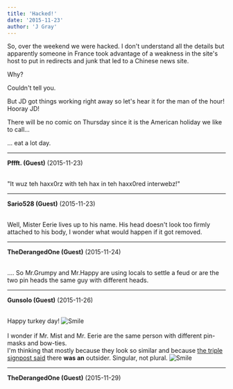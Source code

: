 ```yaml
---
title: 'Hacked!'
date: '2015-11-23'
author: 'J Gray'
---
```


<p>So, over the weekend we were hacked. I don't understand all the details but apparently someone in France took advantage of a weakness in the site's host to put in redirects and junk that led to a Chinese news site.</p><p>Why?</p><p>Couldn't tell you.</p><p>But JD got things working right away so let's hear it for the man of the hour! Hooray JD!</p><p>There will be no comic on Thursday since it is the American holiday we like to call...</p><p>... eat a lot day.</p>

---
**Pffft. (Guest)** (2015-11-23)

<br> "It wuz teh haxx0rz with teh hax in teh haxx0red interwebz!"

---
**Sario528 (Guest)** (2015-11-23)

<br> Well, Mister Eerie lives up to his name. His head doesn't look too firmly attached to his body, I wonder what would happen if it got removed.

---
**TheDerangedOne (Guest)** (2015-11-24)

<br> .... So Mr.Grumpy and Mr.Happy are using locals to settle a feud or are the two pin heads the same guy with different heads.

---
**Gunsolo (Guest)** (2015-11-26)

<br> Happy turkey day! <img src="/smilies/smile.gif" alt="Smile" border="0"><br><br>I wonder if Mr. Mist and Mr. Eerie are the same person with different pin-masks and bow-ties. <br>I'm thinking that mostly because they look so similar and because <a name="" target="" classname="" class="" href="/comics/590/">the triple signpost said</a> there <b>was an</b> outsider. Singular, not plural. <img src="/smilies/smile.gif" alt="Smile" border="0"><br>

---
**TheDerangedOne (Guest)** (2015-11-29)

<br>

